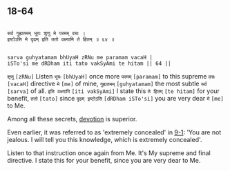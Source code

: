 ## 18-64


```shloka-sa

सर्व गुह्यतमम् भूयः शृणु मे परमम् वचः ।
इष्टोऽसि मे दृढम् इति ततो वक्ष्यामि ते हितम् ॥ ६४ ॥

```
```shloka-sa-hk

sarva guhyatamam bhUyaH zRNu me paramam vacaH |
iSTo'si me dRDham iti tato vakSyAmi te hitam || 64 ||

```
`शृणु` `[zRNu]` Listen `भूयः` `[bhUyaH]` once more `परमम्` `[paramam]` to this supreme `वचः` `[vacaH]` directive `मे` `[me]` of mine, `गुह्यतमम्` `[guhyatamam]` the most subtle `सर्व` `[sarva]` of all. `इति वक्ष्यामि` `[iti vakSyAmi]` I state this `ते हितम्` `[te hitam]` for your benefit, `ततो` `[tato]` since `दृढम् इष्टोऽसि` `[dRDham iSTo'si]` you are very dear `मे` `[me]` to Me.

Among all these secrets, 
[devotion](Chapter_7.md#bhakti_a_defn)
 is superior. 

Even earlier, it was referred to as 'extremely concealed' in [9-1](9-1.md): 'You are not jealous. I will tell you this knowledge, which is extremely concealed'. 

Listen to that instruction once again from Me. It's My supreme and final directive. I state this for your benefit, since you are very dear to Me.


